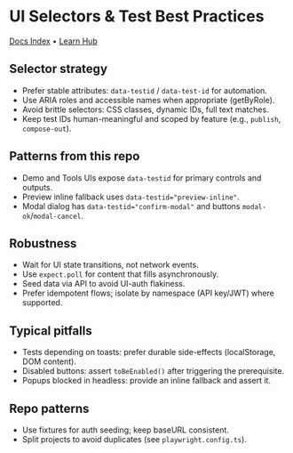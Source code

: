 # UI Selectors & Test Best Practices

[Docs Index](README.md) • [Learn Hub](../learn/INDEX.md)

## Selector strategy
- Prefer stable attributes: `data-testid` / `data-test-id` for automation.
- Use ARIA roles and accessible names when appropriate (getByRole).
- Avoid brittle selectors: CSS classes, dynamic IDs, full text matches.
- Keep test IDs human-meaningful and scoped by feature (e.g., `publish`, `compose-out`).

## Patterns from this repo
- Demo and Tools UIs expose `data-testid` for primary controls and outputs.
- Preview inline fallback uses `data-testid="preview-inline"`.
- Modal dialog has `data-testid="confirm-modal"` and buttons `modal-ok`/`modal-cancel`.

## Robustness
- Wait for UI state transitions, not network events.
- Use `expect.poll` for content that fills asynchronously.
- Seed data via API to avoid UI-auth flakiness.
- Prefer idempotent flows; isolate by namespace (API key/JWT) where supported.

## Typical pitfalls
- Tests depending on toasts: prefer durable side-effects (localStorage, DOM content).
- Disabled buttons: assert `toBeEnabled()` after triggering the prerequisite.
- Popups blocked in headless: provide an inline fallback and assert it.

## Repo patterns
- Use fixtures for auth seeding; keep baseURL consistent.
- Split projects to avoid duplicates (see `playwright.config.ts`).
